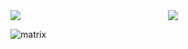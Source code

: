 <div style="display: flex; justify-content: right;">
    <div style="margin-right: 20px; width: 50%;">
        <img align="left" src="https://github-readme-stats.vercel.app/api/top-langs/?username=harmitsb2122&layout=compact&theme=transparent&title_color=abd200&text_color=3fb950&hide_border=1&langs_count=15" />
    </div>
    <div style="margin-right: 20px; width: 50%;">
        <img align="left" src="https://github-readme-stats.vercel.app/api?username=harmitsb2122&show_icons=true&count_private=true&hide_title=true&theme=transparent&title_color=abd200&text_color=3fb950&icon_color=abd200&hide_border=1&line_height=33" />
    </div>
</div>

![matrix](https://user-images.githubusercontent.com/80470843/235942717-a54e19f6-cf60-477e-bb6b-1b2455d47361.svg)

<!--
**harmitsb2122/harmitsb2122** is a ✨ _special_ ✨ repository because its `README.md` (this file) appears on your GitHub profile.

Here are some ideas to get you started:

- 🔭 I’m currently working on ...
- 🌱 I’m currently learning ...
- 👯 I’m looking to collaborate on ...
- 🤔 I’m looking for help with ...
- 💬 Ask me about ...
- 📫 How to reach me: ...
- 😄 Pronouns: ...
- ⚡ Fun fact: ...
-->
